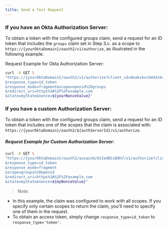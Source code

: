 ```yaml
---
title: Send a Test Request
---
```


### If you have an Okta Authorization Server:

To obtain a token with the configured groups claim, send a request for an ID token that includes the `groups` claim set in Step 3.c. as a scope to `https://{yourOktaDomain}/oauth2/v1/authorize`, as illustrated in the following example.

Request Example for Okta Authorization Server:

```bash
curl -X GET \
"https://{yourOktaDomain}/oauth2/v1/authorize?client_id=0oabskvc6442nkvQO0h7
&response_type=id_token
&response_mode=fragment&scope=openid%20groups
&redirect_uri=https%3A%2F%2Fexample.com
&state=myState&nonce=${yourNonceValue}"
```

### If you have a custom Authorization Server:

To obtain a token with the configured groups claim, send a request for an ID token that includes one of the scopes that the claim is associated with: `https://{yourOktaDomain}/oauth2/${authServerId}/v1/authorize`.

##### Request Example for Custom Authorization Server:

```bash
curl -X GET \
"https://{yourOktaDomain}/oauth2/ausain6z9zIedDCxB0h7/v1/authorize?client_id=0oabskvc6442nkvQO0h7
&response_type=id_token
&response_mode=fragment
&scope=groups%20openid
&redirect_uri=https%3A%2F%2Fexample.com
&state=myState&nonce=${myNonceValue}"
 ```

>Note:
* In this example, the claim was configured to work with all scopes. If you specify only certain scopes to return the claim, you'll need to specify one of them in the request.
* To obtain an access token, simply change `response_type=id_token` to `response_type='token'`.
